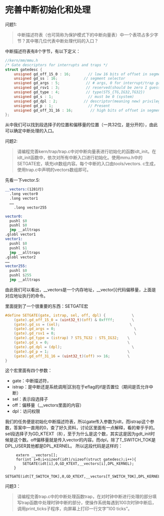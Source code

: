 # 完善中断初始化和处理
问题1:
>中断描述符表（也可简称为保护模式下的中断向量表）中一个表项占多少字节？其中哪几位代表中断处理代码的入口？

中断描述符表有8个字节，有以下定义：
```c
//kern/mm/mmu.h
/* Gate descriptors for interrupts and traps */
struct gatedesc {
    unsigned gd_off_15_0 : 16;        // low 16 bits of offset in segment
    unsigned gd_ss : 16;            // segment selector
    unsigned gd_args : 5;            // # args, 0 for interrupt/trap gates
    unsigned gd_rsv1 : 3;            // reserved(should be zero I guess)
    unsigned gd_type : 4;            // type(STS_{TG,IG32,TG32})
    unsigned gd_s : 1;                // must be 0 (system)
    unsigned gd_dpl : 2;            // descriptor(meaning new) privilege level
    unsigned gd_p : 1;                // Present
    unsigned gd_off_31_16 : 16;        // high bits of offset in segment
};
```
从中我们可以找到段选择子的位置和偏移量的位置（一共32位，是分开的），由此可以确定中断处理的入口。


问题2:
>请编程完善kern/trap/trap.c中对中断向量表进行初始化的函数idt_init。在idt_init函数中，依次对所有中断入口进行初始化。使用mmu.h中的SETGATE宏，填充idt数组内容。每个中断的入口由tools/vectors.
c生成，使用trap.c中声明的vectors数组即可。

先看一下vector.S:
```asm
__vectors:(1281行)
  .long vector0
  .long vector1
  ……
    .long vector255
```
```asm
vector0:
  pushl $0
  pushl $0
  jmp __alltraps
.globl vector1
vector1:
  pushl $0
  pushl $1
  jmp __alltraps
.globl vector2
……
vector255:
  pushl $0
  pushl $255
  jmp __alltraps
```
由此我们可以看出，__vectors是一个内存地址，__vector[i]代码偏移量，上面是对应地址执行的命令。



里面提到了一个很重要的东西：SETGATE宏
```c
#define SETGATE(gate, istrap, sel, off, dpl) {            \
    (gate).gd_off_15_0 = (uint32_t)(off) & 0xffff;        \
    (gate).gd_ss = (sel);                                \
    (gate).gd_args = 0;                                    \
    (gate).gd_rsv1 = 0;                                    \
    (gate).gd_type = (istrap) ? STS_TG32 : STS_IG32;    \
    (gate).gd_s = 0;                                    \
    (gate).gd_dpl = (dpl);                                \
    (gate).gd_p = 1;                                    \
    (gate).gd_off_31_16 = (uint32_t)(off) >> 16;        \
}
```
这个宏里面有四个参数：
* gate：中断描述符，
* istrap：是中断还是系统调用|区别在于eflag的if是否置位（期间是否允许中断）
* sel：表示段选择子
* off：偏移量（__vectors里面的内容）
* dpl：访问权限

我们的任务便是初始化中断描述符表，所以gate传入参数为idt，而istrap这个参数，答案中一直用的0，查了好久资料，讨论区里面有一点解释，看的晕乎乎的。sel段选择子为GD_KTEXT（8），至于为什么是这个数，其实这是因为gdt_init时候是这个数。off偏移量就是传入vector的内容。而dpl，除了T_SWITCH_TOK是DPL_USER其他都是DPL_KERNEL。
所以这段代码是这样的：
```
     extern __vectors[];
     for(int i=0;i<sizeof(idt)/sizeof(struct gatedesc);i++){
        SETGATE(idt[i],0,GD_KTEXT,__vectors[i],DPL_KERNEL);
    }
    SETGATE(idt[T_SWITCH_TOK],0,GD_KTEXT,__vectors[T_SWITCH_TOK],DPL_KERNEL);
```



问题3：
>请编程完善trap.c中的中断处理函数trap，在对时钟中断进行处理的部分填写trap函数中处理时钟中断的部分，使操作系统每遇到100次时钟中断后，调用print_ticks子程序，向屏幕上打印一行文字”100 ticks”。
